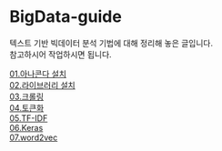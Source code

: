 # BigData-guide

텍스트 기반 빅데이터 분석 기법에 대해 정리해 놓은 글입니다.  
참고하시어 작업하시면 됩니다.



[01.아나콘다 설치](https://github.com/sanggwon/BigData-guide/blob/main/01.아나콘다%20설치.md)  
[02.라이브러리 설치](https://github.com/sanggwon/BigData-guide/blob/main/02.라이브러리%20설치.md)  
[03.크롤링](https://github.com/sanggwon/BigData-guide/blob/main/03.크롤링.md)  
[04.토큰화](https://github.com/sanggwon/BigData-guide/blob/main/04.토큰화.md)  
[05.TF-IDF](https://github.com/sanggwon/BigData-guide/blob/main/05.TF-IDF.md)  
[06.Keras](https://github.com/sanggwon/BigData-guide/blob/main/06.Keras.md)  
[07.word2vec](https://github.com/sanggwon/BigData-guide/blob/main/07.word2vec.md)  
